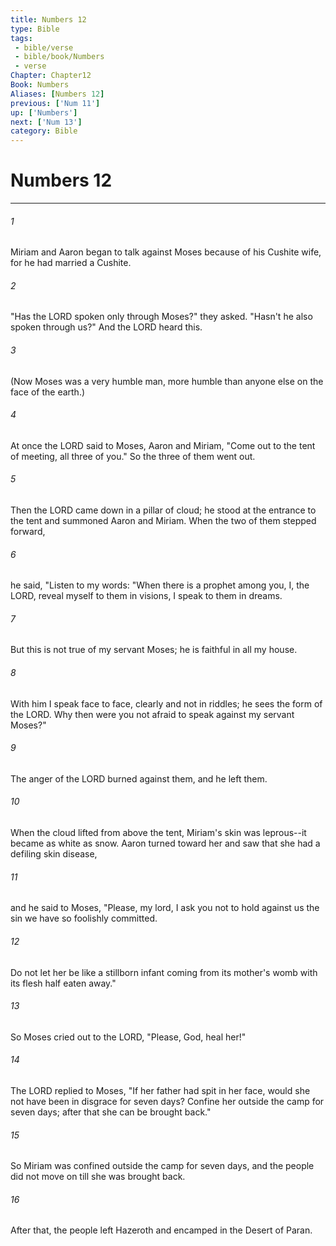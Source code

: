 ```yaml
---
title: Numbers 12
type: Bible
tags:
 - bible/verse
 - bible/book/Numbers
 - verse
Chapter: Chapter12
Book: Numbers
Aliases: [Numbers 12]
previous: ['Num 11']
up: ['Numbers']
next: ['Num 13']
category: Bible
---
```

# Numbers 12

***


###### 1 
Miriam and Aaron began to talk against Moses because of his Cushite wife, for he had married a Cushite. 

###### 2 
"Has the LORD spoken only through Moses?" they asked. "Hasn't he also spoken through us?" And the LORD heard this. 

###### 3 
(Now Moses was a very humble man, more humble than anyone else on the face of the earth.) 

###### 4 
At once the LORD said to Moses, Aaron and Miriam, "Come out to the tent of meeting, all three of you." So the three of them went out. 

###### 5 
Then the LORD came down in a pillar of cloud; he stood at the entrance to the tent and summoned Aaron and Miriam. When the two of them stepped forward, 

###### 6 
he said, "Listen to my words: "When there is a prophet among you, I, the LORD, reveal myself to them in visions, I speak to them in dreams. 

###### 7 
But this is not true of my servant Moses; he is faithful in all my house. 

###### 8 
With him I speak face to face, clearly and not in riddles; he sees the form of the LORD. Why then were you not afraid to speak against my servant Moses?" 

###### 9 
The anger of the LORD burned against them, and he left them. 

###### 10 
When the cloud lifted from above the tent, Miriam's skin was leprous--it became as white as snow. Aaron turned toward her and saw that she had a defiling skin disease, 

###### 11 
and he said to Moses, "Please, my lord, I ask you not to hold against us the sin we have so foolishly committed. 

###### 12 
Do not let her be like a stillborn infant coming from its mother's womb with its flesh half eaten away." 

###### 13 
So Moses cried out to the LORD, "Please, God, heal her!" 

###### 14 
The LORD replied to Moses, "If her father had spit in her face, would she not have been in disgrace for seven days? Confine her outside the camp for seven days; after that she can be brought back." 

###### 15 
So Miriam was confined outside the camp for seven days, and the people did not move on till she was brought back. 

###### 16 
After that, the people left Hazeroth and encamped in the Desert of Paran. 
